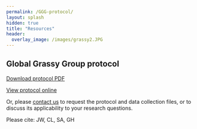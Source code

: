 ```yaml
---
permalink: /GGG-protocol/
layout: splash
hidden: true
title: "Resources"
header:
  overlay_image: /images/grassy2.JPG
---
```


## Global Grassy Group protocol

<a href="docs/GGG-protocol-v1.2.pdf" download>Download protocol PDF</a>

[View protocol online](https://doi.org/10.21203/rs.3.pex-1905/v1) 

Or, please [contact us](/contact) to request the protocol and data collection files, or to discuss its applicability to your research questions.

Please cite: JW, CL, SA, GH


